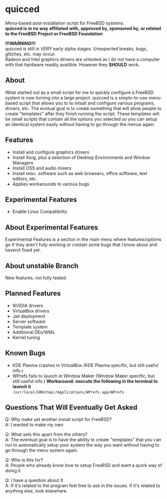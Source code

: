 # quicced
Menu-based post-installation script for FreeBSD systems.\
**quicced is in no way affiliated with, approved by, sponsored by, or related to the FreeBSD Project or FreeBSD Foundation**

**!!!WARNING!!!**\
quicced is still in *VERY* early alpha stages. Unexpected breaks, bugs, glitches, etc. may occur.\
Radeon and Intel graphics drivers are untested as I do not have a computer with that hardware readily availible. However they **SHOULD** work.

## About
What started out as a small script for me to quickly configure a FreeBSD system is now turning into a large project. quicced is a simple-to-use menu-based script that allows you to to intsall and configure various programs, drivers, etc. The evntual goal is to create something that will allow people to create "templates" after they finish running the script. These templates will be small scripts that contain all the options you selected so you can setup an identical system easily without having to go through the menus again.

## Features
- Install and configure graphics drivers
- Install Xorg, plus a selection of Desktop Environments and Window Managers
- Install OSS and audio mixers
- Install misc. software such as web browsers, office software, text editors, etc.
- Applies workarounds to various bugs

## Experimental Features
- Enable Linux Compatibility

## About Experimental Features
Experimental Features is a section in the main menu where features/options go if they aren't fully working or contain some bugs that I know about and haven/t fixed yet.

## About unstable Branch
New features, not fully tested.

## Planned Features
- NVIDIA drivers
- VirtualBox drivers
- Jail deployment
- Server software
- Template system
- Additional DEs/WMs
- Kernel tuning

## Known Bugs
- KDE Plasma crashes in VirtualBox (KDE Plasma specific, but still useful info.)
- WPrefs fails to launch in Window Maker (Window Maker specific, but still useful info.) **Workaround: execute the following in the terminal to launch it**\
`/usr/local/GNUstep//Applications/WPrefs.app/WPrefs`

## Questions That Will Eventually Get Asked
Q: Why make yet another install script for FreeBSD?\
A: I wanted to make my own

Q: What sets this apart from the others?\
A: The eventual goal is to have the ability to create "templates" that you can run to automatically setup your system the way you want without having to go through the menu system again.

Q: Who is this for?\
A: People who already know how to setup FreeBSD and want a quick way of doing it

Q: I have a question about X\
A: If it's related to the program feel free to ask in the issues. If it's related to anything else, look elsewhere.
